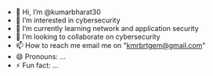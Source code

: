 - 👋 Hi, I’m @kumarbharat30
- 👀 I’m interested in cybersecurity
- 🌱 I’m currently learning network and application security
- 💞️ I’m looking to collaborate on cybersecurity
- 📫 How to reach me email me on "kmrbrtgem@gmail.com"
- 😄 Pronouns: ...
- ⚡ Fun fact: ...

<!---
kumarbharat30/kumarbharat30 is a ✨ special ✨ repository because its `README.md` (this file) appears on your GitHub profile.
You can click the Preview link to take a look at your changes.
--->
